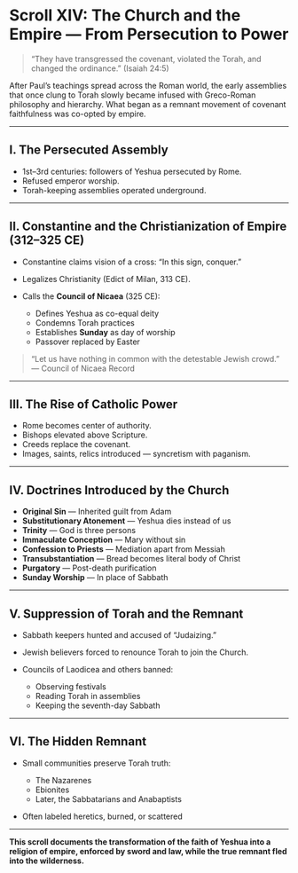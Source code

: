 # Scroll XIV: The Church and the Empire — From Persecution to Power

> “They have transgressed the covenant, violated the Torah, and changed the ordinance.” (Isaiah 24:5)

After Paul’s teachings spread across the Roman world, the early assemblies that once clung to Torah slowly became infused with Greco-Roman philosophy and hierarchy. What began as a remnant movement of covenant faithfulness was co-opted by empire.

---

## I. The Persecuted Assembly

* 1st–3rd centuries: followers of Yeshua persecuted by Rome.
* Refused emperor worship.
* Torah-keeping assemblies operated underground.

---

## II. Constantine and the Christianization of Empire (312–325 CE)

* Constantine claims vision of a cross: “In this sign, conquer.”
* Legalizes Christianity (Edict of Milan, 313 CE).
* Calls the **Council of Nicaea** (325 CE):

  * Defines Yeshua as co-equal deity
  * Condemns Torah practices
  * Establishes **Sunday** as day of worship
  * Passover replaced by Easter

> “Let us have nothing in common with the detestable Jewish crowd.” — Council of Nicaea Record

---

## III. The Rise of Catholic Power

* Rome becomes center of authority.
* Bishops elevated above Scripture.
* Creeds replace the covenant.
* Images, saints, relics introduced — syncretism with paganism.

---

## IV. Doctrines Introduced by the Church

* **Original Sin** — Inherited guilt from Adam
* **Substitutionary Atonement** — Yeshua dies instead of us
* **Trinity** — God is three persons
* **Immaculate Conception** — Mary without sin
* **Confession to Priests** — Mediation apart from Messiah
* **Transubstantiation** — Bread becomes literal body of Christ
* **Purgatory** — Post-death purification
* **Sunday Worship** — In place of Sabbath

---

## V. Suppression of Torah and the Remnant

* Sabbath keepers hunted and accused of “Judaizing.”
* Jewish believers forced to renounce Torah to join the Church.
* Councils of Laodicea and others banned:

  * Observing festivals
  * Reading Torah in assemblies
  * Keeping the seventh-day Sabbath

---

## VI. The Hidden Remnant

* Small communities preserve Torah truth:

  * The Nazarenes
  * Ebionites
  * Later, the Sabbatarians and Anabaptists
* Often labeled heretics, burned, or scattered

---

**This scroll documents the transformation of the faith of Yeshua into a religion of empire, enforced by sword and law, while the true remnant fled into the wilderness.**
